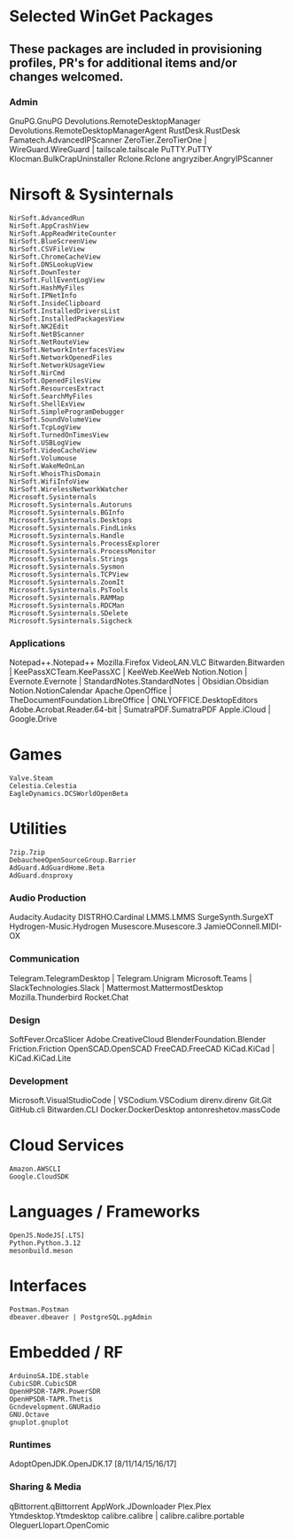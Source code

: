 # Selected WinGet Packages

## These packages are included in provisioning profiles, PR's for additional items and/or changes welcomed.

### Admin
  GnuPG.GnuPG
  Devolutions.RemoteDesktopManager
  Devolutions.RemoteDesktopManagerAgent
  RustDesk.RustDesk
  Famatech.AdvancedIPScanner
  ZeroTier.ZeroTierOne | WireGuard.WireGuard | tailscale.tailscale
  PuTTY.PuTTY
  Klocman.BulkCrapUninstaller
  Rclone.Rclone
  angryziber.AngryIPScanner
  
  # Nirsoft & Sysinternals
    NirSoft.AdvancedRun
    NirSoft.AppCrashView
    NirSoft.AppReadWriteCounter
    NirSoft.BlueScreenView
    NirSoft.CSVFileView
    NirSoft.ChromeCacheView
    NirSoft.DNSLookupView
    NirSoft.DownTester
    NirSoft.FullEventLogView
    NirSoft.HashMyFiles
    NirSoft.IPNetInfo
    NirSoft.InsideClipboard
    NirSoft.InstalledDriversList
    NirSoft.InstalledPackagesView
    NirSoft.NK2Edit
    NirSoft.NetBScanner
    NirSoft.NetRouteView
    NirSoft.NetworkInterfacesView
    NirSoft.NetworkOpenedFiles
    NirSoft.NetworkUsageView
    NirSoft.NirCmd
    NirSoft.OpenedFilesView
    NirSoft.ResourcesExtract
    NirSoft.SearchMyFiles
    NirSoft.ShellExView
    NirSoft.SimpleProgramDebugger
    NirSoft.SoundVolumeView
    NirSoft.TcpLogView
    NirSoft.TurnedOnTimesView
    NirSoft.USBLogView
    NirSoft.VideoCacheView
    NirSoft.Volumouse
    NirSoft.WakeMeOnLan
    NirSoft.WhoisThisDomain
    NirSoft.WifiInfoView
    NirSoft.WirelessNetworkWatcher
    Microsoft.Sysinternals
    Microsoft.Sysinternals.Autoruns
    Microsoft.Sysinternals.BGInfo
    Microsoft.Sysinternals.Desktops
    Microsoft.Sysinternals.FindLinks
    Microsoft.Sysinternals.Handle
    Microsoft.Sysinternals.ProcessExplorer
    Microsoft.Sysinternals.ProcessMonitor
    Microsoft.Sysinternals.Strings
    Microsoft.Sysinternals.Sysmon
    Microsoft.Sysinternals.TCPView
    Microsoft.Sysinternals.ZoomIt
    Microsoft.Sysinternals.PsTools
    Microsoft.Sysinternals.RAMMap
    Microsoft.Sysinternals.RDCMan
    Microsoft.Sysinternals.SDelete
    Microsoft.Sysinternals.Sigcheck
  
### Applications
  Notepad++.Notepad++
  Mozilla.Firefox
  VideoLAN.VLC
  Bitwarden.Bitwarden | KeePassXCTeam.KeePassXC | KeeWeb.KeeWeb
  Notion.Notion | Evernote.Evernote | StandardNotes.StandardNotes | Obsidian.Obsidian
  Notion.NotionCalendar
  Apache.OpenOffice | TheDocumentFoundation.LibreOffice | ONLYOFFICE.DesktopEditors
  Adobe.Acrobat.Reader.64-bit | SumatraPDF.SumatraPDF
  Apple.iCloud | Google.Drive
  
  # Games
    Valve.Steam
    Celestia.Celestia
    EagleDynamics.DCSWorldOpenBeta
  
  # Utilities
    7zip.7zip
    DebaucheeOpenSourceGroup.Barrier
    AdGuard.AdGuardHome.Beta
    AdGuard.dnsproxy

### Audio Production
  Audacity.Audacity
  DISTRHO.Cardinal
  LMMS.LMMS
  SurgeSynth.SurgeXT
  Hydrogen-Music.Hydrogen
  Musescore.Musescore.3
  JamieOConnell.MIDI-OX

### Communication
  Telegram.TelegramDesktop | Telegram.Unigram
  Microsoft.Teams | SlackTechnologies.Slack | Mattermost.MattermostDesktop
  Mozilla.Thunderbird
  Rocket.Chat
  
### Design
  SoftFever.OrcaSlicer
  Adobe.CreativeCloud
  BlenderFoundation.Blender
  Friction.Friction
  OpenSCAD.OpenSCAD
  FreeCAD.FreeCAD
  KiCad.KiCad | KiCad.KiCad.Lite
  
### Development
  Microsoft.VisualStudioCode | VSCodium.VSCodium
  direnv.direnv
  Git.Git
  GitHub.cli
  Bitwarden.CLI
  Docker.DockerDesktop
  antonreshetov.massCode
  
  # Cloud Services
	Amazon.AWSCLI
	Google.CloudSDK
  
  # Languages / Frameworks
    OpenJS.NodeJS[.LTS]
    Python.Python.3.12
    mesonbuild.meson
  
  # Interfaces
    Postman.Postman
    dbeaver.dbeaver | PostgreSQL.pgAdmin
  
  # Embedded / RF
    ArduinoSA.IDE.stable
    CubicSDR.CubicSDR
    OpenHPSDR-TAPR.PowerSDR
    OpenHPSDR-TAPR.Thetis
    Gcndevelopment.GNURadio
    GNU.Octave
    gnuplot.gnuplot

### Runtimes
  AdoptOpenJDK.OpenJDK.17 [8/11/14/15/16/17]

### Sharing & Media
  qBittorrent.qBittorrent
  AppWork.JDownloader
  Plex.Plex
  Ytmdesktop.Ytmdesktop
  calibre.calibre | calibre.calibre.portable
  OleguerLlopart.OpenComic